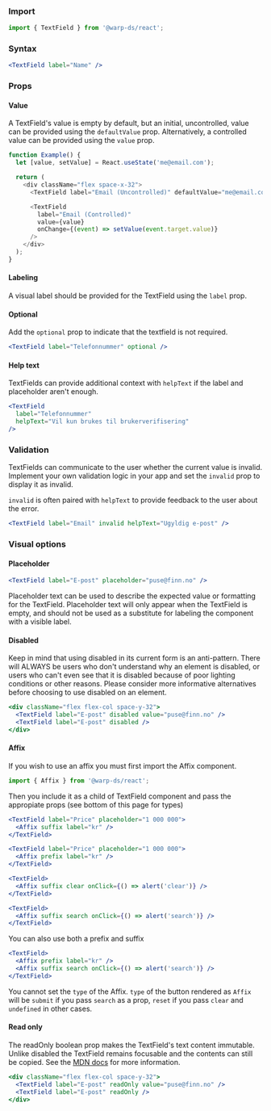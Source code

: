 ### Import

```js
import { TextField } from '@warp-ds/react';
```

### Syntax

```jsx
<TextField label="Name" />
```

### Props

<api-table type=react component="TextField" />

#### Value

A TextField's value is empty by default, but an initial, uncontrolled, value can be provided using the `defaultValue` prop. Alternatively, a controlled value can be provided using the `value` prop.

```js
function Example() {
  let [value, setValue] = React.useState('me@email.com');

  return (
    <div className="flex space-x-32">
      <TextField label="Email (Uncontrolled)" defaultValue="me@email.com" />

      <TextField
        label="Email (Controlled)"
        value={value}
        onChange={(event) => setValue(event.target.value)}
      />
    </div>
  );
}
```

#### Labeling

A visual label should be provided for the TextField using the `label` prop.

#### Optional

Add the `optional` prop to indicate that the textfield is not required.

```jsx
<TextField label="Telefonnummer" optional />
```

#### Help text

TextFields can provide additional context with `helpText` if the label and placeholder aren't enough.

```jsx
<TextField
  label="Telefonnummer"
  helpText="Vil kun brukes til brukerverifisering"
/>
```

### Validation

TextFields can communicate to the user whether the current value is invalid. Implement your own validation logic in your app and set the `invalid` prop to display it as invalid.

`invalid` is often paired with `helpText` to provide feedback to the user about the error.

```jsx
<TextField label="Email" invalid helpText="Ugyldig e-post" />
```

### Visual options

#### Placeholder

```jsx
<TextField label="E-post" placeholder="puse@finn.no" />
```

Placeholder text can be used to describe the expected value or formatting for the TextField. Placeholder text will only appear when the TextField is empty, and should not be used as a substitute for labeling the component with a visible label.

#### Disabled

Keep in mind that using disabled in its current form is an anti-pattern. There will ALWAYS be users who don't understand why an element is disabled, or users who can't even see that it is disabled because of poor lighting conditions or other reasons. Please consider more informative alternatives before choosing to use disabled on an element.

```jsx
<div className="flex flex-col space-y-32">
  <TextField label="E-post" disabled value="puse@finn.no" />
  <TextField label="E-post" disabled />
</div>
```

#### Affix

If you wish to use an affix you must first import the Affix component.

```js
import { Affix } from '@warp-ds/react';
```

Then you include it as a child of TextField component and pass the appropiate props (see bottom of this page for types)

```jsx
<TextField label="Price" placeholder="1 000 000">
  <Affix suffix label="kr" />
</TextField>
```

```jsx
<TextField label="Price" placeholder="1 000 000">
  <Affix prefix label="kr" />
</TextField>
```

```jsx
<TextField>
  <Affix suffix clear onClick={() => alert('clear')} />
</TextField>
```

```jsx
<TextField>
  <Affix suffix search onClick={() => alert('search')} />
</TextField>
```

You can also use both a prefix and suffix

```jsx
<TextField>
  <Affix prefix label="kr" />
  <Affix suffix search onClick={() => alert('search')} />
</TextField>
```

You cannot set the `type` of the Affix. `type` of the button rendered as `Affix` will be `submit` if you pass `search` as a prop, `reset` if you pass `clear` and `undefined` in other cases.

<api-table type=react component="Affix" />

#### Read only

The readOnly boolean prop makes the TextField's text content immutable. Unlike disabled the TextField remains focusable and the contents can still be copied. See the [MDN docs](https://developer.mozilla.org/en-US/docs/Web/HTML/Attributes/readonly)
 for more information.

```jsx
<div className="flex flex-col space-y-32">
  <TextField label="E-post" readOnly value="puse@finn.no" />
  <TextField label="E-post" readOnly />
</div>
```